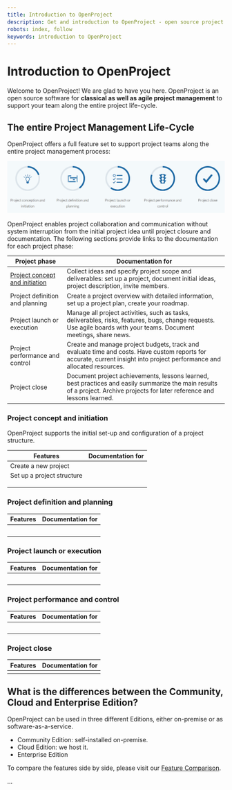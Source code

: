 ```yaml
---
title: Introduction to OpenProject
description: Get and introduction to OpenProject - open source project management software.
robots: index, follow
keywords: introduction to OpenProject
---
```


# Introduction to OpenProject

Welcome to OpenProject! We are glad to have you here.
OpenProject is an open source software for **classical as well as agile project management** to support your team along the entire project life-cycle.

## The entire Project Management Life-Cycle

OpenProject offers a full feature set to support project teams along the entire project management process:

![Project Management Life-Cycle](1565860195298.png)

OpenProject enables project collaboration and communication without system interruption from the initial project idea until project closure and documentation. The following sections provide links to the documentation for each project phase:

| Project phase                                                | Documentation for                                            |
| ------------------------------------------------------------ | ------------------------------------------------------------ |
| [Project concept and initiation](#project-concept-and-initiation) | Collect ideas and specify project scope and deliverables:  set up a project, document initial ideas, project description, invite members. |
| Project definition and planning                              | Create a project overview with detailed information, set up a project plan, create your roadmap. |
| Project launch or execution                                  | Manage all project activities, such as tasks, deliverables, risks, features, bugs, change requests. Use agile boards with your teams. Document meetings, share news. |
| Project performance and control                              | Create and manage project budgets, track and evaluate time and costs. Have custom reports for accurate, current insight into project performance and allocated resources. |
| Project close                                                | Document project achievements, lessons learned, best practices and easily summarize the main results of a project. Archive projects for later reference and lessons learned. |

### Project concept and initiation

OpenProject supports the initial set-up and configuration of a project structure.

| Features                   | Documentation for |
| -------------------------- | ----------------- |
| Create a new project       |                   |
| Set up a project structure |                   |
|                            |                   |
|                            |                   |
|                            |                   |

### Project definition and planning

| Features | Documentation for |
| -------- | ----------------- |
|          |                   |
|          |                   |
|          |                   |
|          |                   |
|          |                   |

### Project launch or execution

| Features | Documentation for |
| -------- | ----------------- |
|          |                   |
|          |                   |
|          |                   |
|          |                   |
|          |                   |

### Project performance and control

| Features | Documentation for |
| -------- | ----------------- |
|          |                   |
|          |                   |
|          |                   |
|          |                   |
|          |                   |

### Project close

| Features | Documentation for |
| -------- | ----------------- |
|          |                   |

## What is the differences between the Community, Cloud and Enterprise Edition?

OpenProject can be used in three different Editions, either on-premise or as software-as-a-service.

* Community Edition: self-installed on-premise.
* Cloud Edition: we host it.
* Enterprise Edition

To compare the features side by side, please visit our [Feature Comparison](https://www.openproject.org/pricing/#features).

...